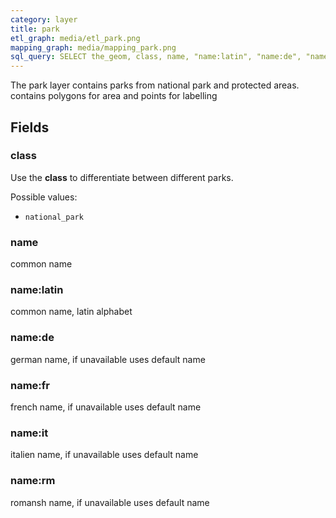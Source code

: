 ```yaml
---
category: layer
title: park
etl_graph: media/etl_park.png
mapping_graph: media/mapping_park.png
sql_query: SELECT the_geom, class, name, "name:latin", "name:de", "name:fr", "name:it", "name:rm" FROM lbm.layer_park(ST_SetSRID('BOX3D(-20037508.34 -20037508.34, 20037508.34 20037508.34)'::box3d, 3857 ), 14, 1)
---
```

The park layer contains parks from national park and protected areas. contains polygons for area and points for labelling

## Fields

### class

Use the **class** to differentiate between different parks.

Possible values:

- `national_park`


### name

common name

### name:latin

common name, latin alphabet

### name:de

german name, if unavailable uses default name

### name:fr

french name, if unavailable uses default name

### name:it

italien name, if unavailable uses default name

### name:rm

romansh name, if unavailable uses default name




